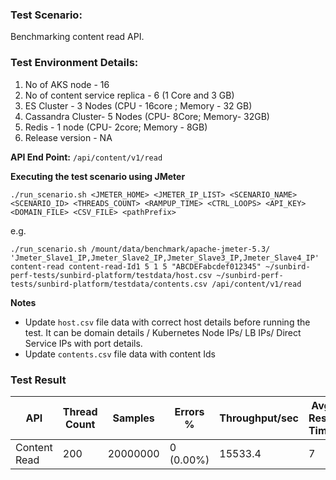 ### Test Scenario:

Benchmarking content read API.


### Test Environment Details:
1. No of AKS node - 16
2. No of content service replica - 6 (1 Core and 3 GB)
3. ES Cluster - 3 Nodes  (CPU - 16core ; Memory - 32 GB)
4. Cassandra Cluster- 5 Nodes (CPU- 8Core; Memory- 32GB)
5. Redis - 1 node  (CPU- 2core; Memory - 8GB)
6. Release version - NA


**API End Point:** 
`/api/content/v1/read`


**Executing the test scenario using JMeter**

```./run_scenario.sh <JMETER_HOME> <JMETER_IP_LIST> <SCENARIO_NAME> <SCENARIO_ID> <THREADS_COUNT> <RAMPUP_TIME> <CTRL_LOOPS> <API_KEY> <DOMAIN_FILE> <CSV_FILE> <pathPrefix>```

e.g.

```./run_scenario.sh /mount/data/benchmark/apache-jmeter-5.3/ 'Jmeter_Slave1_IP,Jmeter_Slave2_IP,Jmeter_Slave3_IP,Jmeter_Slave4_IP' content-read content-read-Id1 5 1 5 "ABCDEFabcdef012345" ~/sunbird-perf-tests/sunbird-platform/testdata/host.csv ~/sunbird-perf-tests/sunbird-platform/testdata/contents.csv /api/content/v1/read```


**Notes**
- Update `host.csv` file data with correct host details before running the test. It can be domain details / Kubernetes Node IPs/ LB IPs/ Direct Service IPs with port details.
- Update `contents.csv` file data with content Ids

### Test Result

| API           | Thread Count  | Samples  | Errors %     | Throughput/sec |Avg Resp Time|95th pct| 99th pct |
| ------------- | ------------- | -------- | -------------| ---------------|-------------|--------|----------|
| Content Read  | 200           | 20000000  | 0 (0.00%) | 15533.4          |    7       |    3  |    7    |
